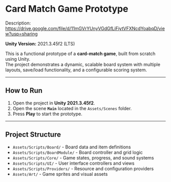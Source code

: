 # Card Match Game Prototype

Description: https://drive.google.com/file/d/11mGVrYUnyVGdGfLiFiytVFXNcdYoabqD/view?usp=sharing

**Unity Version:** 2021.3.45f2 (LTS)

This is a functional prototype of a **card-match game**, built from scratch using Unity.  
The project demonstrates a dynamic, scalable board system with multiple layouts, save/load functionality, and a configurable scoring system.

---
## How to Run

1. Open the project in **Unity 2021.3.45f2**.  
2. Open the scene **`Main`** located in the `Assets/Scenes` folder.  
3. Press **Play** to start the prototype.

---

## Project Structure

- `Assets/Scripts/Board/` - Board data and item definitions
- `Assets/Scripts/BoardModule/` - Board controller and grid logic
- `Assets/Scripts/Core/` - Game states, progress, and sound systems
- `Assets/Scripts/UI/` - User interface controllers and views
- `Assets/Scripts/Providers/` - Resource and configuration providers
- `Assets/Art/` - Game sprites and visual assets

